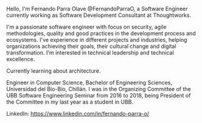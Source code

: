 Hello, I'm Fernando Parra Olave @FernandoParraO, a Software Engineer currently working as Software Development Consultant at Thoughtworks.

I'm a passionate software engineer with focus on security, agile methodologies, quality and good practices in the development process and ecosystems.
I've experience in different projects and industries, helping organizations achieving their goals, their cultural change and digital transformation.
I'm interested in technical leadership and technical excellence.

Currently learning about architecture.

Engineer in Computer Science, Bachelor of Engineering Sciences, Universidad del Bío-Bío, Chillán.
I was in the Organizing Committee of the UBB Software Engineering Seminar from 2016 to 2018, being President of the Committee in my last year as a student in UBB.

LinkedIn: https://www.linkedin.com/in/fernando-parra-o/

<!---
FernandoParraO/FernandoParraO is a ✨ special ✨ repository because its `README.md` (this file) appears on your GitHub profile.
You can click the Preview link to take a look at your changes.
--->
